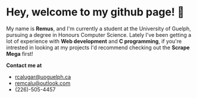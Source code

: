 # Hey, welcome to my github page! 👋

My name is **Remus**, and I'm currently a student at the University of Guelph, pursuing a degree in Honours Computer Science. Lately I've been getting a lot of experience with **Web development** and **C programming**, if you're intrested in looking at my projects I'd recommend checking out the **Scrape Mega** first!

**Contact me at**
* rcalugar@uoguelph.ca
* remcalu@outlook.com
* (226)-505-4457
